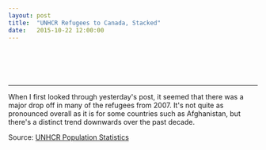 ```yaml
---
layout: post
title:  "UNHCR Refugees to Canada, Stacked"
date:   2015-10-22 12:00:00
---
```


<div id="unhcrShare"></div>
<div id="unhcrShareTip">
  <p id="tipTop"><strong><span id="tipOrigin"></span></strong></p>
</div>

* * *

When I first looked through yesterday's post, it seemed that there was a major drop off in many of the refugees from 2007. It's not quite as pronounced overall as it is for some countries such as Afghanistan, but there's a distinct trend downwards over the past decade.

Source: [UNHCR Population Statistics](http://popstats.unhcr.org/en/overview)

<style>

#unhcrShare {
  font-size: 10px;
}

#unhcrShare .axis path,
#unhcrShare .axis line {
  fill: none;
  stroke: #000;
  shape-rendering: crispEdges;
}

#unhcrShare .refugee text {
  text-anchor: end;
}

#unhcrShare .sel {
	fill: #000000 !important;
}

#unhcrShare .line {
  fill: none;
  stroke: rgba(200, 200, 200, 0.2);
  stroke-linejoin: round;
  stroke-linecap: round;
  stroke-width: 0.5px;
}

#unhcrShareTip {
	display: block;
	min-height: 50px;
	margin-bottom: 15px;
  pointer-events: none;
}

#unhcrShareTip #tipTop {
  font-size: 24px;
  margin-bottom: 10px !important;
	text-align: center;
}

#unhcrShareTip .tipInfo {
  font-size: 12px;
  margin: 0;
}

.hidden {
	display: none;
}

</style>

<script>

newSpending();

var coordinates = [0, 0];

var body = d3.select("body")
  .on("mousemove", function() {
    coordinates = d3.mouse(this);
  })
  .on("mousedown", function() {
    coordinates = d3.mouse(this);
  });

function newSpending() {

var margin = {top: 10, right: 20, bottom: 30, left: 50},
    width = 740 - margin.left - margin.right,
    height = 600 - margin.top - margin.bottom;

		var parseDate = d3.time.format("%Y").parse;

var x = d3.time.scale()
    .range([0, width]);

var y = d3.scale.linear()
    .range([height, 0]);

var color = d3.scale.ordinal()
		.range(d3.range(194).map(d3.scale.linear()
      .domain([0, 193])
      .range(["#005a32", "#c7e9c0"])
      .interpolate(d3.interpolateLab)));

var xAxis = d3.svg.axis()
    .scale(x)
    .orient("bottom");

var yAxis = d3.svg.axis()
    .scale(y)
    .orient("left");

var area = d3.svg.area()
    .x(function(d) { return x(d.date); })
    .y0(function(d) { return y(d.y0); })
    .y1(function(d) { return y(d.y0 + d.y); });

var line = d3.svg.line()
    .x(function(d) { return x(d.date); })
    .y(function(d) { return y(d.y0 + d.y); });

var stack = d3.layout.stack()
    .values(function(d) { return d.values; });

var share = d3.select("#unhcrShare").append("svg")
	.attr("class", "spendingChart")
    .attr("width", width + margin.left + margin.right)
    .attr("height", height + margin.top + margin.bottom)
  .append("g")
    .attr("transform", "translate(" + margin.left + "," + margin.top + ")");

d3.csv("{{ site.baseurl }}/data/2015/10/22/unhcr_refugees_t.csv", type, function(error, data) {
  if (error) throw error;

	color.domain(d3.keys(data[0]).filter(function(key) { return key !== "Year"; }));

  var refugees = stack(color.domain().map(function(name) {
    return {
      name: name,
      values: data.map(function(d) {
        return {date: d.Year, y: d[name]};
      })
    };
  }));

  x.domain(d3.extent(data, function(d) { return d.Year; }));
	y.domain([0, 200000]);

  var refugee = share.selectAll(".refugee")
      .data(refugees)
    .enter().append("g")
      .attr("class", "refugee");

  refugee.append("path")
    .attr("class", "area")
    .attr("d", function(d) { return area(d.values); })
    .style("fill", function(d) { return color(d.name); })
		.on("mouseover", function(d) {
			showTooltip(d, this);
		})
		.on("mousedown", function(d) {
			showTooltip(d, this);
		});
		
var refline = share.selectAll(".refline")
    .data(refugees)
  .enter().append("g")
    .attr("class", "refline");

refline.append("path")
  .attr("class", "line")
		.attr("d", function(d) { console.log(d); return line(d.values); });
		
	function showTooltip(d, obj) {
		d3.selectAll("#unhcrShare .sel").classed("sel", false);
		d3.select(obj).classed("sel", true);
	  d3.select("#unhcrShareTip").select("#tipOrigin")
	    .text(d.name);
	}
		
  share.append("g")
      .attr("class", "x axis")
      .attr("transform", "translate(0," + height + ")")
      .call(xAxis);

  share.append("g")
      .attr("class", "y axis")
      .call(yAxis);
});

function type(d) {
	d3.keys(d).filter(function(key) { return key !== "Year"; }).forEach(function(key) {
		d[key] = +d[key];
	});
	d.Year = parseDate(d.Year);

	return d;
	
}

}

</script>